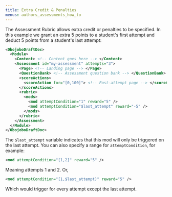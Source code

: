 ```yaml
---
title: Extra Credit & Penalties
menus: authors_assessments_how_to
---
```


The Assessment Rubric allows extra credit or penalties to be specified. In this example we grant an extra 5 points to a student's first attempt and deduct 5 points from a student's last attempt:

```xml
<ObojoboDraftDoc>
  <Module>
    <Content> <!-- Content goes here --> </Content>
    <Assessment id="my-assessment" attempts="3">
      <Page> <!-- Landing page --> </Page>
      <QuestionBank> <!-- Assessment question bank --> </QuestionBank>
      <scoreActions>
        <scoreAction for="[0,100]"> <!-- Post-attempt page --> </scoreAction>
      </scoreActions>
      <rubric>
        <mods>
          <mod attemptCondition="1" reward="5" />
          <mod attemptCondition="$last_attempt" reward="-5" />
        </mods>
      </rubric>
    </Assessment>
  </Module>
</ObojoboDraftDoc>
```

The `$last_attempt` variable indicates that this mod will only be triggered on the last attempt. You can also specify a range for `attemptCondition`, for example:

```xml
<mod attemptCondition="[1,2]" reward="5" />
```

Meaning attempts 1 and 2. Or,

```xml
<mod attemptCondition="[1,$last_attempt)" reward="5" />
```

Which would trigger for every attempt except the last attempt.
